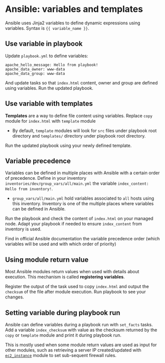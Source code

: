 # Ansible: variables and templates

Ansible uses Jinja2 variables to define dynamic expressions using variables. Syntax is `{{ variable_name }}`.

## Use variable in playbook

Update `playbook.yml` to define variables:

```
apache_hello_message: Hello from playbook!
apache_data_owner: www-data
apache_data_group: www-data
```

And update tasks so that `index.html` content, owner and group are defined using variables. Run the updated playbook.

## Use variable with templates

**Templates** are a way to define file content using variables. Replace `copy` module for `index.html` with `template` module

- By default, `template` modules will look for `src` files under playbook root directory and `templates/` directory under playbook root directory.

Run the updated playbook using your newly defined template.

## Variable precedence

Variables can be defined in multiple places with Ansible with a certain order of precedence. Define in your inventory `inventories/dev/group_vars/all/main.yml` the variable `index_content: Hello from inventory!`.

- `group_vars/all/main.yml` hold variables associated to `all` hosts using this inventory. Inventory is one of the multiple places where variables can be defined in Ansible.

Run the playbook and check the content of `index.html` on your managed node. Adapt your playbook if needed to ensure `index_content` from inventory is used.

Find in official Ansible documentation the variable precedence order (which variables will be used and with which order of priority)

## Using module return value

Most Ansible modules return values when used with details about execution. This mechanism is called **registering variables**.

Register the output of the task used to copy `index.html` and output the `checksum` of the file after module execution. Run playbook to see your changes.

## Setting variable during playbook run

Ansible can define variables during a playbook run with `set_facts` tasks. Add a variable `index_checksum` with value as the checksum returned by the `copy` or `template` module and print it during playbook run.

This is mostly used when some module return values are used as input for other modules, such as retrieving a server IP created/updated with [`ec2_instance`](https://docs.ansible.com/ansible/latest/modules/ec2_instance_module.html#ec2-instance-module) module to set sub-sequent firewall rules.